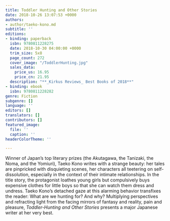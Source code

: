 ```yaml
---
title: Toddler Hunting and Other Stories
date: 2018-10-26 13:07:53 +0000
authors:
- author/taeko-kono.md
subtitle: ''
editions:
- binding: paperback
  isbn: 9780811228275
  date: 2018-10-30 04:00:00 +0000
  trim_size: 5x8
  page_count: 272
  cover_image: "/ToddlerHunting.jpg"
  sales_data:
    price_us: 16.95
    price_cn: 21.95
  description: "**_Kirkus Reviews_ Best Books of 2018**"
- binding: ebook
  isbn: 9780811228282
genre: Fiction
subgenre: []
language: ''
editors: []
translators: []
contributors: []
featured_image:
  file: ''
  caption: ''
headerColorTheme: ''

---
```

Winner of Japan’s top literary prizes (the Akutagawa, the Tanizaki, the Noma, and the Yomiuri), Taeko Kono writes with a strange beauty: her tales are pinpricked with disquieting scenes, her characters all teetering on self-dissolution, especially in the context of their intimate relationships. In the title story, the protagonist loathes young girls but compulsively buys expensive clothes for little boys so that she can watch them dress and undress. Taeko Kono’s detached gaze at this alarming behavior transfixes the reader: What are we hunting for? And why? Multiplying perspectives and refracting light from the facing mirrors of fantasy and reality, pain and pleasure, _Toddler-Hunting and Other Stories_ presents a major Japanese writer at her very best.